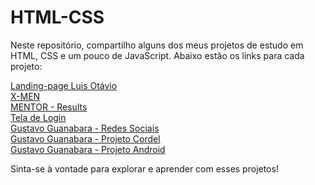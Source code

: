 # HTML-CSS
<p>Neste repositório, compartilho alguns dos meus projetos de estudo em HTML, CSS e um pouco de JavaScript. Abaixo estão os links para cada projeto:</p>

[Landing-page Luis Otávio](https://pabloalves99.github.io/HTML-CSS/LuisOtavio/landing-page/index.html)</br>
[X-MEN](https://pabloalves99.github.io/HTML-CSS/X-MEN/index.html)</br>
[MENTOR - Results](https://pabloalves99.github.io/HTML-CSS/Mentor/ComponentesDeResumoDeResultado/Projeto/index.html)</br>
[Tela de Login](https://pabloalves99.github.io/HTML-CSS/GustavoGuanabara/Modulo%204/Projeto-Login/index.html)</br>
[Gustavo Guanabara - Redes Sociais](https://pabloalves99.github.io/HTML-CSS/GustavoGuanabara/Modulo%204/Projeto-Rede-Social/index.html)</br>
[Gustavo Guanabara - Projeto Cordel](https://pabloalves99.github.io/HTML-CSS/GustavoGuanabara/Modulo%203/projetoCordel/index.html)</br>
[Gustavo Guanabara - Projeto Android](https://pabloalves99.github.io/HTML-CSS/GustavoGuanabara/Modulo%202/ProjetoAndroid/android.html)</br>

Sinta-se à vontade para explorar e aprender com esses projetos!